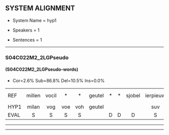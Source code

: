 
## SYSTEM ALIGNMENT

- System Name = hyp1

- Speakers = 1

- Sentences = 1

---

### S04C022M2_2LGPseudo

#### (S04C022M2_2LGPseudo-words)

- Cor=2.6%	Sub=86.8%	Del=10.5%	Ins=0.0%

|  |  |  |  |  |  |  |  |  |  |  |  |  |  |  |  |  |  |  |  |  |  |  |  |  |  |  |  |  |  |  |  |  |  |  |  |  |  |  |  |  |  |  |  |  |  |  |  |  |  |  |  |  |  |  |  |  |  |  |  |  |  |  |  |  |  |  |  |  |  |  |  |  |  |  |  |  |
|:--- |:---:|:---:|:---:|:---:|:---:|:---:|:---:|:---:|:---:|:---:|:---:|:---:|:---:|:---:|:---:|:---:|:---:|:---:|:---:|:---:|:---:|:---:|:---:|:---:|:---:|:---:|:---:|:---:|:---:|:---:|:---:|:---:|:---:|:---:|:---:|:---:|:---:|:---:|:---:|:---:|:---:|:---:|:---:|:---:|:---:|:---:|:---:|:---:|:---:|:---:|:---:|:---:|:---:|:---:|:---:|:---:|:---:|:---:|:---:|:---:|:---:|:---:|:---:|:---:|:---:|:---:|:---:|:---:|:---:|:---:|:---:|:---:|:---:|:---:|:---:|:---:|
| REF | millen | vocil | * | * | geutel | * | * | sjobel | ierpieuw | * | * | * | * | * | walaan | erke | haweel | saarweng | gevicht | eemde | bepoud | orstalk | * | veten*(vetten) | * | * | gefouw | vurpaand | * | * | * | * | * | nizung | fiewon | * | * | kneurem | vawaai | zwieten | * | * | foetbans | oonste | muider | * | * | grijnken | schielstaug | * | *s | * | prilsood | * | * | *(voet) | * | vloender | * | * | * | milste | veurder | kloeien | ulen | orponk | * | schodig | * | ijpo | * | menuur | spreikje | hiffreeuw | wooien | *s |
| HYP1 | milan | vog | voe | voh | geutel |  |  |  | suv | sov | bel | hirpeo | hir | pe | hir | pe | hir | pe | ho | alen | isker | hoel | saren | gevicht | inde | dadehand | rstrak | stralk | vetten | ge | geval | vur | band | pand | vuurpaent | n | nezin | ne | jun | io | kknurem | fawai | giten | voet | pans | voetbans | oonster | nedder | grenke | gnken | s | da | schielstu | blstoot | sbrilstoot | vut | von | vloender |  |  |  |  |  | melste | nulstef | verder | em | en | oorbonk | scholsgondig | om | eop | mennu | ka | heefgeel | woorjen |
| EVAL | S | S | S | S |  | D | D | D | S | S | S | S | S | S | S | S | S | S | S | S | S | S | S | S | S | S | S | S | S | S | S | S | S | S | S | S | S | S | S | S | S | S | S | S | S | S | S | S | S | S | S | S | S | S | S | S | S |  | D | D | D | D | D | S | S | S | S | S | S | S | S | S | S | S | S | S |
---

---
